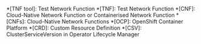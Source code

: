 *[TNF tool]: Test Network Function
*[TNF]: Test Network Function
*[CNF]: Cloud-Native Network Function or Containerised Network Function
*[CNFs]: Cloud-Native Network Functions
*[OCP]: OpenShift Container Platform
*[CRD]: Custom Resource Definition
*[CSV]: ClusterServiceVersion in Operator Lifecycle Manager
